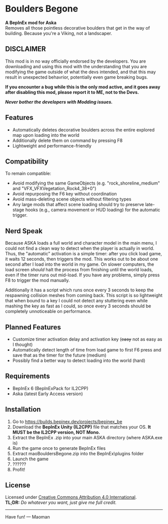 # Boulders Begone

**A BepInEx mod for Aska**  
Removes all those pointless decorative boulders that get in the way of building. Because you're a Viking, not a landscaper.

## DISCLAIMER

This mod is in no way officially endorsed by the developers. You are downloading and using this mod with the understanding that you are modifying the game outside of what the devs intended, and that this may result in unexpected behavrior, potentially even game breaking bugs.

**If you encounter a bug while this is the only mod active, and it goes away after disabling this mod, please report it to ME, not to the Devs.**

***Never bother the developers with Modding issues.***

## Features

- Automatically deletes decorative boulders across the entire explored map upon loading into the world
- Additionally delete them on command by pressing F8
- Lightweight and performance-friendly

## Compatibility

To remain compatible:
- Avoid modifying the same GameObjects (e.g. "rock_shoreline_medium" and "VFX_VFXVegetation_Rock4_38+0")
- Avoid repurposing the F6 key without coordination
- Avoid mass-deleting scene objects without filtering types
- Any large mods that affect scene loading should try to preserve late-stage hooks (e.g., camera movement or HUD loading) for the automatic trigger.

## Nerd Speak

Because ASKA loads a full world and character model in the main menu, I could not find a clean way to detect when the player is actually in world. Thus, the "automatic" activation is a simple timer: after you click load game, it waits 12 seconds, then triggers the mod. This works out to be about one second after I load into the world in my game. On slower computers, the load screen *should* halt the process from finishing until the world loads, even if the timer runs out mid-load. If you have any problems, simply press F8 to trigger the mod manually.

Additionally it has a script which runs once every 3 seconds to keep the respawning collision meshes from coming back. This script is so lightweight that when bound to a key I could not detect any stuttering even while mashing the key as fast as I could, so once every 3 seconds should be completely unnoticeable on performance.

## Planned Features

- Customize timer activation delay and activation key (~~easy~~ not as easy as I thought)
- Automatically detect length of time from load game to first F6 press and save that as the timer for the future (medium)
- Possibly find a better way to detect loading into the world (hard)

## Requirements

- BepInEx 6 (BepInExPack for IL2CPP)
- Aska (latest Early Access version)

## Installation

1. Go to https://builds.bepinex.dev/projects/bepinex_be
2. Download the **BepInEx Unity (IL2CPP)** file that matches your OS. **It MUST be the IL2CPP version, NOT Mono.**
3. Extract the BepInEx .zip into your main ASKA directory (where ASKA.exe is)
4. Run the game once to generate BepInEx files
5. Extract maoBouldersBegone.zip into the BepInEx\plugins folder
6. Launch the game
7. ??????
8. Profit!

## License

Licensed under [Creative Commons Attribution 4.0 International](https://creativecommons.org/licenses/by/4.0/).  
**TL;DR:** *Do whatever you want, just give me full credit.*

---

Have fun!
— Maoman 
